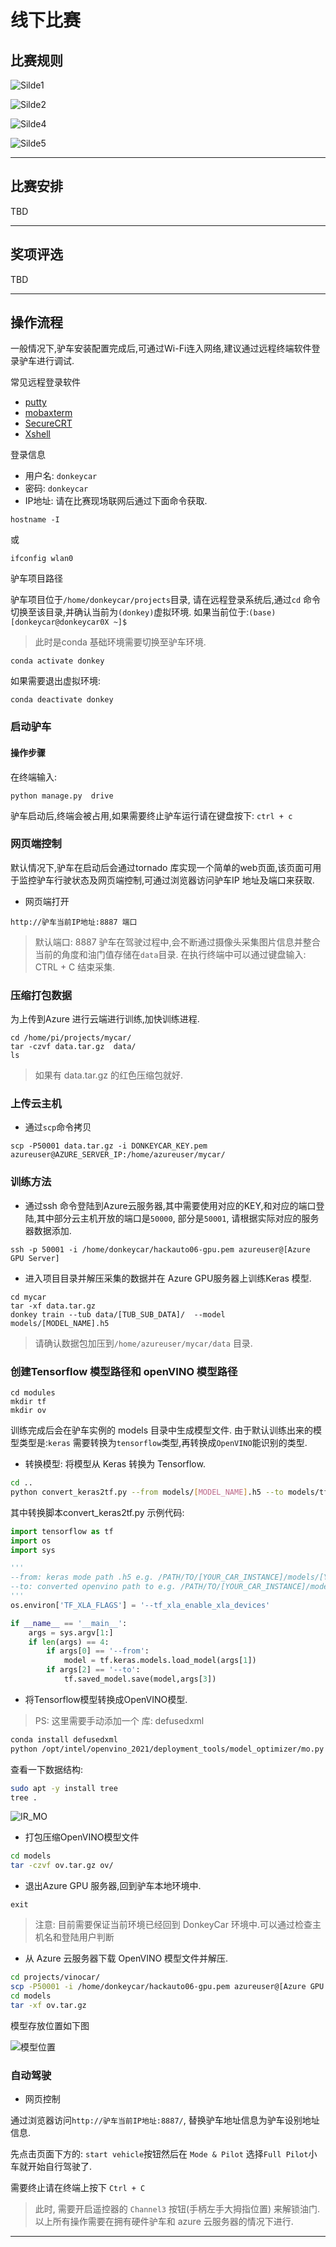 # 线下比赛

## 比赛规则

![Silde1](./images/Slide1.png)

![Silde2](./images/Slide2.png)

![Silde4](./images/Slide4.png)

![Silde5](./images/Slide5.png)

---

## 比赛安排

TBD

---

## 奖项评选

TBD

---

## 操作流程 
一般情况下,驴车安装配置完成后,可通过Wi-Fi连入网络,建议通过远程终端软件登录驴车进行调试.

常见远程登录软件

* [putty](https://www.putty.org/)
* [mobaxterm](https://mobaxterm.mobatek.net/)
* [SecureCRT](https://www.vandyke.com/products/securecrt/)
* [Xshell](https://www.netsarang.com/en/xshell/)

登录信息

* 用户名: `donkeycar`
* 密码: `donkeycar`
* IP地址: 请在比赛现场联网后通过下面命令获取.

```
hostname -I
```
或

```
ifconfig wlan0
```

驴车项目路径

驴车项目位于`/home/donkeycar/projects`目录, 请在远程登录系统后,通过`cd` 命令切换至该目录,并确认当前为`(donkey)`虚拟环境.
如果当前位于:`(base)[donkeycar@donkeycar0X ~]$`

> 此时是conda 基础环境需要切换至驴车环境.

```
conda activate donkey 
```

如果需要退出虚拟环境:
```
conda deactivate donkey 
```

### 启动驴车

#### 操作步骤
在终端输入:

```
python manage.py  drive
```

驴车启动后,终端会被占用,如果需要终止驴车运行请在键盘按下: `ctrl + c`

### 网页端控制



默认情况下,驴车在启动后会通过tornado 库实现一个简单的web页面,该页面可用于监控驴车行驶状态及网页端控制,可通过浏览器访问驴车IP
地址及端口来获取.

* 网页端打开

```
http://驴车当前IP地址:8887 端口
```

> 默认端口: 8887 
> 驴车在驾驶过程中,会不断通过摄像头采集图片信息并整合当前的角度和油门值存储在`data`目录.
> 在执行终端中可以通过键盘输入: CTRL + C 结束采集. 

### 压缩打包数据 

为上传到Azure 进行云端进行训练,加快训练进程.

```
cd /home/pi/projects/mycar/ 
tar -czvf data.tar.gz  data/ 
ls  
```

> 如果有 data.tar.gz 的红色压缩包就好. 

### 上传云主机 

* 通过`scp`命令拷贝

```
scp -P50001 data.tar.gz -i DONKEYCAR_KEY.pem azureuser@AZURE_SERVER_IP:/home/azureuser/mycar/
```
### 训练方法

* 通过ssh 命令登陆到Azure云服务器,其中需要使用对应的KEY,和对应的端口登陆,其中部分云主机开放的端口是`50000`, 部分是`50001`, 请根据实际对应的服务器数据添加. 

```
ssh -p 50001 -i /home/donkeycar/hackauto06-gpu.pem azureuser@[Azure GPU Server]
```

* 进入项目目录并解压采集的数据并在 Azure GPU服务器上训练Keras 模型.  

```
cd mycar
tar -xf data.tar.gz  
donkey train --tub data/[TUB_SUB_DATA]/  --model models/[MODEL_NAME].h5
```

> 请确认数据包加压到`/home/azureuser/mycar/data` 目录.

### 创建Tensorflow 模型路径和 openVINO 模型路径

```
cd modules
mkdir tf
mkdir ov 
```

训练完成后会在驴车实例的 models 目录中生成模型文件. 由于默认训练出来的模型类型是:`keras`
需要转换为`tensorflow`类型,再转换成`OpenVINO`能识别的类型.
* 转换模型: 将模型从 Keras 转换为 Tensorflow.

```bash
cd ..
python convert_keras2tf.py --from models/[MODEL_NAME].h5 --to models/tf/
```

其中转换脚本convert_keras2tf.py 示例代码:

```python
import tensorflow as tf
import os
import sys

'''
--from: keras mode path .h5 e.g. /PATH/TO/[YOUR_CAR_INSTANCE]/models/[YOUR_MODEL_NAME].h5
--to: converted openvino path to e.g. /PATH/TO/[YOUR_CAR_INSTANCE]/models/[OPENVINO_IR_MODEL_PATH]/
'''
os.environ['TF_XLA_FLAGS'] = '--tf_xla_enable_xla_devices'

if __name__ == '__main__':
    args = sys.argv[1:]
    if len(args) == 4:
        if args[0] == '--from':
            model = tf.keras.models.load_model(args[1])
        if args[2] == '--to':
            tf.saved_model.save(model,args[3])
```

* 将Tensorflow模型转换成OpenVINO模型. 

> PS: 这里需要手动添加一个 库: defusedxml

```bash
conda install defusedxml
python /opt/intel/openvino_2021/deployment_tools/model_optimizer/mo.py --saved_model_dir models/tf --input_shape [1,120,160,3] -o models/ov --data_type FP16
```
查看一下数据结构:

```bash
sudo apt -y install tree
tree .

```

![IR_MO](./images/ir_mo.png)

* 打包压缩OpenVINO模型文件

```bash
cd models
tar -czvf ov.tar.gz ov/
```

* 退出Azure GPU 服务器,回到驴车本地环境中.
```
exit
```

> 注意: 目前需要保证当前环境已经回到 DonkeyCar 环境中.可以通过检查主机名和登陆用户判断

* 从 Azure 云服务器下载 OpenVINO 模型文件并解压.

```bash
cd projects/vinocar/
scp -P50001 -i /home/donkeycar/hackauto06-gpu.pem azureuser@[Azure GPU Server]:/home/azureuser/mycar/models/ov.tar.gz models/
cd models
tar -xf ov.tar.gz
```
模型存放位置如下图

![模型位置](./images/ir_position.png)

### 自动驾驶

* 网页控制

通过浏览器访问`http://驴车当前IP地址:8887/`, 替换驴车地址信息为驴车设别地址信息.

先点击页面下方的: `start vehicle`按钮然后在 `Mode & Pilot` 选择`Full Pilot`小车就开始自行驾驶了. 

需要终止请在终端上按下 `Ctrl + C`

> 此时, 需要开启遥控器的 `Channel3` 按钮(手柄左手大拇指位置) 来解锁油门.
> 以上所有操作需要在拥有硬件驴车和 azure 云服务器的情况下进行.

---
